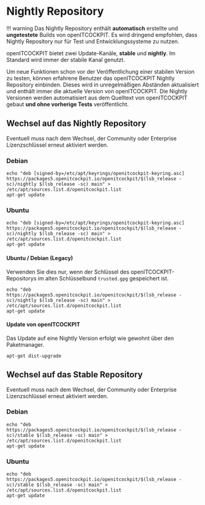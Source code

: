 # Nightly Repository

!!! warning
    Das Nightly Repository enthält **automatisch** erstellte und **ungetestete** Builds von openITCOCKPIT.
    Es wird dringend empfohlen, dass Nightly Repository nur für Test und Entwicklungssysteme zu nutzen.


openITCOCKPIT bietet zwei Update-Kanäle, **stable** und **nightly**. Im Standard wird immer der stabile  Kanal genutzt.

Um neue Funktionen schon vor der Veröffentlichung einer stabilen Version zu testen, können erfahrene Benutzer das openITCOCKPIT Nightly Repository einbinden. Dieses wird in unregelmäßigen Abständen aktualisiert und enthält immer die aktuelle Version von openITCOCKPIT. Die Nightly Versionen werden automatisiert aus dem Quelltext von openITCOCKPIT gebaut **und ohne vorherige Tests** veröffentlicht.


## Wechsel auf das Nightly Repository

Eventuell muss nach dem Wechsel, der Community oder Enterprise Lizenzschlüssel erneut aktiviert werden.

### Debian
```
echo "deb [signed-by=/etc/apt/keyrings/openitcockpit-keyring.asc] https://packages5.openitcockpit.io/openitcockpit/$(lsb_release -sc)/nightly $(lsb_release -sc) main" > /etc/apt/sources.list.d/openitcockpit.list
apt-get update
```

### Ubuntu
```
echo "deb [signed-by=/etc/apt/keyrings/openitcockpit-keyring.asc] https://packages5.openitcockpit.io/openitcockpit/$(lsb_release -sc)/nightly $(lsb_release -sc) main" > /etc/apt/sources.list.d/openitcockpit.list
apt-get update
```

#### Ubuntu / Debian (Legacy)

Verwenden Sie dies nur, wenn der Schlüssel des openITCOCKPIT-Repositorys im alten Schlüsselbund `trusted.gpg` gespeichert ist.

```
echo "deb https://packages5.openitcockpit.io/openitcockpit/$(lsb_release -sc)/nightly $(lsb_release -sc) main" > /etc/apt/sources.list.d/openitcockpit.list
apt-get update
```

#### Update von openITCOCKPIT
Das Update auf eine Nightly Version erfolgt wie gewohnt über den Paketmanager.
```
apt-get dist-upgrade
```

## Wechsel auf das Stable Repository

Eventuell muss nach dem Wechsel, der Community oder Enterprise Lizenzschlüssel erneut aktiviert werden.

### Debian
```
echo "deb https://packages5.openitcockpit.io/openitcockpit/$(lsb_release -sc)/stable $(lsb_release -sc) main" > /etc/apt/sources.list.d/openitcockpit.list
apt-get update
```

### Ubuntu
```
echo "deb https://packages5.openitcockpit.io/openitcockpit/$(lsb_release -sc)/stable $(lsb_release -sc) main" > /etc/apt/sources.list.d/openitcockpit.list
apt-get update
```
